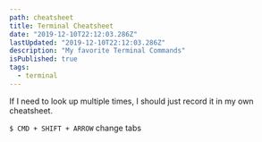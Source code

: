 ```yaml
---
path: cheatsheet
title: Terminal Cheatsheet
date: "2019-12-10T22:12:03.286Z"
lastUpdated: "2019-12-10T22:12:03.286Z"
description: "My favorite Terminal Commands"
isPublished: true
tags:
  - terminal
---
```


If I need to look up multiple times, I should just record it in my own cheatsheet.

`$ CMD + SHIFT + ARROW` change tabs
